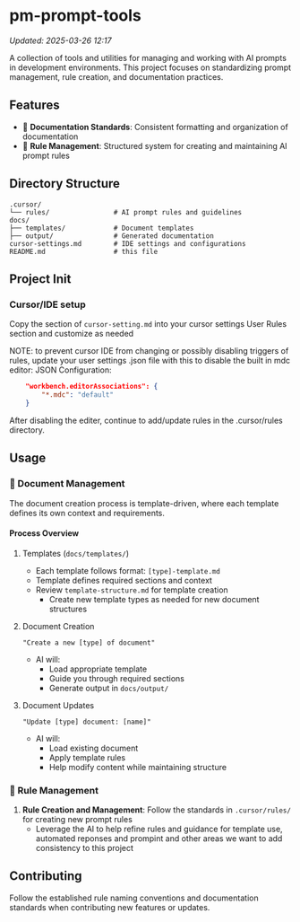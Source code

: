 # pm-prompt-tools

*Updated: 2025-03-26 12:17*

A collection of tools and utilities for managing and working with AI prompts in development environments. This project focuses on standardizing prompt management, rule creation, and documentation practices.

## Features

- 📝 **Documentation Standards**: Consistent formatting and organization of documentation
- 🔧 **Rule Management**: Structured system for creating and maintaining AI prompt rules

## Directory Structure

```
.cursor/
└── rules/                # AI prompt rules and guidelines
docs/
├── templates/            # Document templates
├── output/               # Generated documentation
cursor-settings.md        # IDE settings and configurations
README.md                 # this file
```

## Project Init

### Cursor/IDE setup

Copy the section of `cursor-setting.md` into your cursor settings User Rules section and customize as needed

NOTE: to prevent cursor IDE from changing or possibly disabling triggers of rules, update your user settings .json file with this to disable the built in mdc editor:
JSON Configuration:

```json
    "workbench.editorAssociations": {
        "*.mdc": "default"
    }
```

After disabling the editer, continue to add/update rules in the .cursor/rules directory.

## Usage

### 📝 Document Management

The document creation process is template-driven, where each template defines its own context and requirements.

#### Process Overview

1. Templates (`docs/templates/`)
   - Each template follows format: `[type]-template.md`
   - Template defines required sections and context
   - Review `template-structure.md` for template creation
     - Create new template types as needed for new document structures

2. Document Creation

   ```shell
   "Create a new [type] of document"
   ```

   - AI will:
     - Load appropriate template
     - Guide you through required sections
     - Generate output in `docs/output/`

3. Document Updates

   ```shell
   "Update [type] document: [name]"
   ```

   - AI will:
     - Load existing document
     - Apply template rules
     - Help modify content while maintaining structure

### 🔧 Rule Management

1. **Rule Creation and Management**: Follow the standards in `.cursor/rules/` for creating new prompt rules
   - Leverage the AI to help refine rules and guidance for template use, automated reponses and prompint and other areas we want to add consistency to this project

## Contributing

Follow the established rule naming conventions and documentation standards when contributing new features or updates.
